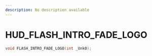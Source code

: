 ```yaml
---
description: No description available 
---
```


# HUD\_FLASH_INTRO_FADE_LOGO

```cpp
void FLASH_INTRO_FADE_LOGO(int _Unk0);
```